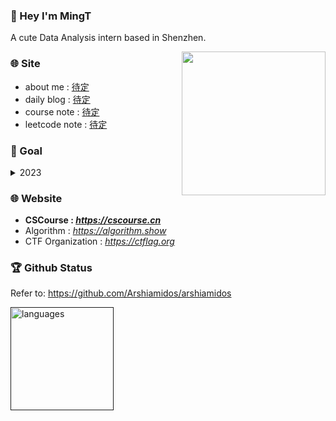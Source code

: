 ### 👋 Hey I'm MingT

A cute Data Analysis intern based in Shenzhen.


<!-- <a href="待定"><img align='right' src='https://media.giphy.com/media/d1DVd87uM1xJip8gUv/giphy.gif' width='280'></a> -->
<!-- <img align='right' src='https://user-images.githubusercontent.com/5713670/87202985-820dcb80-c2b6-11ea-9f56-7ec461c497c3.gif' width='250'> -->
<img align='right' src="https://media.giphy.com/media/M9gbBd9nbDrOTu1Mqx/giphy.gif" width="230">

### 🌐 Site
* about me : [待定](待定)
* daily blog : [待定](待定)
* course note : [待定](待定)
* leetcode note : [待定](待定)

### 🔭 Goal
<details>
<summary>2023</summary>
 
* [ ] better than before
</details>


### 🌐 Website
* **CSCourse : *https://cscourse.cn***
* Algorithm : *https://algorithm.show*
* CTF Organization : *https://ctflag.org*


### 🏆 Github Status


Refer to: https://github.com/Arshiamidos/arshiamidos
<a align="center" href=""> 

<p align="left">
<!-- <img src="https://github-readme-stats.vercel.app/api?username=MingT-L8553&show_icons=true" alt="my github stats" width="420"/>&nbsp; -->
<img src="https://github-readme-stats.vercel.app/api/top-langs/?username=MingT-L8553&layout=compact" alt="languages" height="165">
</p>
